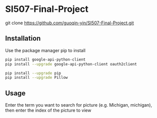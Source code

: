 # SI507-Final-Project

git clone https://github.com/guoqin-yin/SI507-Final-Project.git

## Installation
Use the package manager pip to install
```bash
pip install google-api-python-client
pip install --upgrade google-api-python-client oauth2client

pip install --upgrade pip
pip install --upgrade Pillow
```

## Usage
Enter the term you want to search for picture (e.g. Michigan, michigan), 
then enter the index of the picture to view  